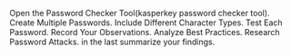 Open the Password Checker Tool(kasperkey password checker tool). Create Multiple Passwords. Include Different Character Types. Test Each Password. Record Your Observations. Analyze Best Practices. Research Password Attacks. in the last summarize your findings.
